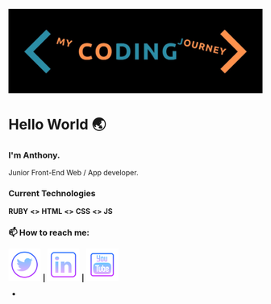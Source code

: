 ![banner]

# Hello World :earth_asia:


### I'm Anthony.

Junior Front-End Web / App developer.

### Current Technologies
  **RUBY**  **<>**  **HTML**  **<>**  **CSS**  **<>**  **JS**
  

### 📫 How to reach me: 

<a href="https://www.twitter.com/mycodingjourne3" target="_blank"><img src="https://github.com/MrAjMann/MrAjMann/blob/master/img/twitter.png" alt="Twitter Link" width="64"></a> **|** <a href="https://www.linkedin.com/in/anthonyjmann87/" target="_blank"><img src="https://github.com/MrAjMann/MrAjMann/blob/master/img/linkedin.png" alt="Facebook" width="64"></a> **|** <a href="https://www.youtube.com/channel/UCovfFTizfG9SdN4zCptsPzA?view_as=subscriber" target="_blank"><img src="https://github.com/MrAjMann/MrAjMann/blob/master/img/youtube.png" alt="Youtube" width="64"></a>


[banner]: https://raw.githubusercontent.com/MrAjMann/MrAjMann/master/img/MyCodingJourney.jpeg

<!--
**MrAjMann/MrAjMann** is a ✨ _special_ ✨ repository because its `README.md` (this file) appears on your GitHub profile.

Here are some ideas to get you started:

- 🔭 I’m currently working on ...
- 🌱 I’m currently learning ...
- 👯 I’m looking to collaborate on ...
- 🤔 I’m looking for help with ...
- 💬 Ask me about ...
- 📫 How to reach me: ...
- 😄 Pronouns: ...
- ⚡ Fun fact: ...
-->
*
